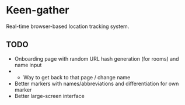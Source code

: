 # Keen-gather

Real-time browser-based location tracking system.

## TODO

- Onboarding page with random URL hash generation (for rooms) and name input
- - Way to get back to that page / change name
- Better markers with names/abbreviations and differentiation for own marker
- Better large-screen interface
